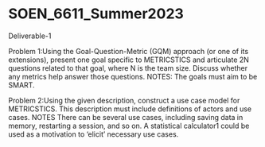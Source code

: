 # SOEN_6611_Summer2023

Deliverable-1

Problem 1:Using the Goal-Question-Metric (GQM) approach (or one of its extensions), present one goal specific to METRICSTICS and articulate 2N questions related to that goal, where N is the team size. Discuss whether any metrics help answer those questions. NOTES: The goals must aim to be SMART. 

Problem 2:Using the given description, construct a use case model for METRICSTICS. This description must include definitions of actors and use cases. NOTES There can be several use cases, including saving data in memory, restarting a session, and so on. A statistical calculator1 could be used as a motivation to ‘elicit’ necessary use cases. 
